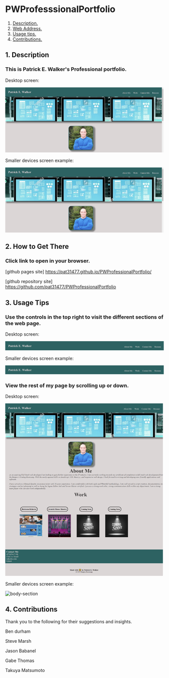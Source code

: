 # PWProfesssionalPortfolio

1. [ Description. ](#desc)
2. [ Web Address. ](#web-address)
3. [ Usage tips. ](#usage)
4. [ Contributions. ](#contributions)


<a name="desc"></a>
## 1. Description


### This is Patrick E. Walker's Professional portfolio.


Desktop screen:

![Top-Page-Area](./Assets/Images/LandingPage.png?raw=true "Top-Page-Area")

Smaller devices screen example:

![Top-Page-Area](./Assets/Images/LandingPage.png?raw=true "Top-Page-Area")

<a name="web-address"></a>
## 2. How to Get There

### Click link to open in your browser.


[github pages site] https://pat31477.github.io/PWProfessionalPortfolio/

[github repository site] https://github.com/pat31477/PWProfessionalPortfolio

<a name="usage"></a>
## 3. Usage Tips


### Use the controls in the top right to visit the different sections of the web page.

Desktop screen:

![nav-menu](./Assets/Images/Nav-Menu.png?raw=true "Navigational Menu")

Smaller devices screen example:

![nav-menu](./Assets/Images/Nav-Menu.png?raw=true "Navigational Menu")



### View the rest of my page by scrolling up or down.

Desktop screen:

![body-section](./Assets/Images/FullScreenWebPage.png?raw=true "Body Section")

Smaller devices screen example:

![body-section](./Assets/Images/##################.JPG?raw=true "Body Section")


<a name="contributions"></a>
## 4. Contributions
Thank you to the following for their suggestions and insights.

Ben durham

Steve Marsh

Jason Babanel

Gabe Thomas

Takuya Matsumoto
